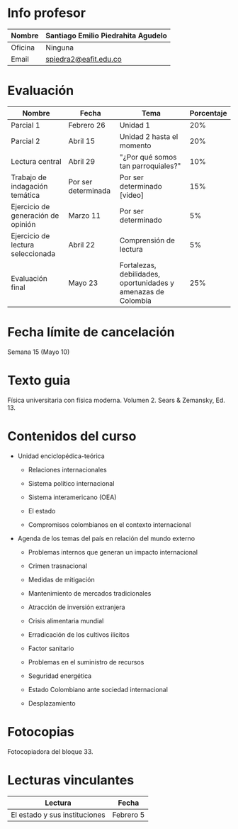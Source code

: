 # Info profesor

| Nombre  | Santiago Emilio Piedrahita Agudelo |
| ------- | ---------------------------------- |
| Oficina | Ninguna                            |
| Email   | spiedra2@eafit.edu.co              |

# Evaluación

| Nombre                             | Fecha               | Tema                                                          | Porcentaje |
| ---------------------------------- | ------------------- | ------------------------------------------------------------- | ---------- |
| Parcial 1                          | Febrero 26          | Unidad 1                                                      | 20%        |
| Parcial 2                          | Abril 15            | Unidad 2 hasta el momento                                     | 20%        |
| Lectura central                    | Abril 29            | "¿Por qué somos tan parroquiales?"                            | 10%        |
| Trabajo de indagación temática     | Por ser determinada | Por ser determinado [video]                                   | 15%        |
| Ejercicio de generación de opinión | Marzo 11            | Por ser determinado                                           | 5%         |
| Ejercicio de lectura seleccionada  | Abril 22            | Comprensión de lectura                                        | 5%         |
| Evaluación final                   | Mayo 23             | Fortalezas, debilidades, oportunidades y amenazas de Colombia | 25%        |

# Fecha límite de cancelación

Semana 15 (Mayo 10)

# Texto guia

Física universitaria con física moderna. Volumen 2. Sears & Zemansky, Ed. 13.

# Contenidos del curso

- Unidad enciclopédica-teórica
  
  - Relaciones internacionales
  
  - Sistema político internacional
  
  - Sistema interamericano (OEA)
  
  - El estado
  
  - Compromisos colombianos en el contexto internacional

- Agenda de los temas del país en relación del mundo externo
  
  - Problemas internos que generan un impacto internacional
  
  - Crimen trasnacional
  
  - Medidas de mitigación
  
  - Mantenimiento de mercados tradicionales
  
  - Atracción de inversión extranjera
  
  - Crisis alimentaria mundial
  
  - Erradicación de los cultivos ilicitos
  
  - Factor sanitario
  
  - Problemas en el suministro de recursos
  
  - Seguridad energética
  
  - Estado Colombiano ante sociedad internacional
  
  - Desplazamiento

# Fotocopias

Fotocopiadora del bloque 33.

# Lecturas vinculantes

| Lectura                       | Fecha     |
| ----------------------------- | --------- |
| El estado y sus instituciones | Febrero 5 |


